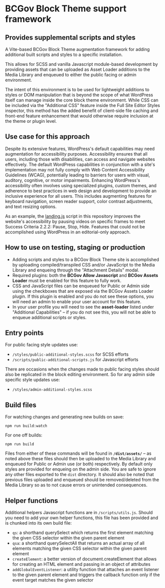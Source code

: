 # BCGov Block Theme support framework 
## Provides supplemental scripts and styles

A Vite-based BCGov Block Theme augmentation framework for adding additional built scripts and styles to a specific installation.

This allows for SCSS and vanilla Javascript module-based development by providing assets that can be uploaded as Asset Loader additions to the Media Library and enqueued to either the public facing or admin environment. 

The intent of this environment is to be used for lightweight additions to styles or DOM manipulation that is beyond the scope of what WordPress itself can manage inside the core block theme environment. While CSS can be included via the "Additional CSS" feature inside the Full Site Editor Styles inspector, this method has the added benefit of client-side file caching and front-end feature enhancement that would otherwise require inclusion at the theme or plugin level.

## Use case for this approach

Despite its extensive features, WordPress's default capabilities may need augmentation for accessibility purposes. Accessibility ensures that all users, including those with disabilities, can access and navigate websites effectively. The default WordPress capabilities in conjunction with a site's implementation may not fully comply with Web Content Accessibility Guidelines (WCAG), potentially leading to barriers for users with visual, auditory, cognitive, or motor impairments. Enhancing WordPress's accessibility often involves using specialized plugins, custom themes, and adherence to best practices in web design and development to provide an inclusive experience for all users. This includes augmenting features for keyboard navigation, screen reader support, color contrast adjustments, and text resizing options.

As an example, the [landing.js](https://github.com/codewisenate/StrongerBC-Block-Theme-Supplemental/blob/main/scripts/public/landing.js) script in this repository improves the website's accessibility by pausing videos on specific frames to meet Success Criteria 2.2.2: Pause, Stop, Hide. Features that could not be accomplished using WordPress in an editorial-only approach.

## How to use on testing, staging or production

- Adding scripts and styles to a BCGov Block Theme site is accomplished by uploading compiled/transpiled CSS and/or JavaScript to the Media Library and enqueing through the "Attachment Details" modal.
- Required plugins: both the **BCGov Allow Javascript** and **BCGov Assets Loader** must be enabled for this feature to fully work. 
- CSS and JavaScript files can be enqueued for Public or Admin side using the checkboxes that are exposed via the BCGov Assets Loader plugin. If this plugin is enabled and you do not see these options, you will need an admin to enable your user account for this feature.
- In your user profile you will need to see the **asset-loader** listed under "Additional Capabilities" – if you do not see this, you will not be able to enqueue additional scripts or styles.


## Entry points

For public facing style updates use:
- `/styles/public-additional-styles.scss` for SCSS efforts
- `/scripts/public-additional-scripts.js` for Javascript efforts

There are occasions when the changes made to public facing styles should also be replicated in the block editing environment. So for any admin side specific style updates use:
- `/styles/admin-additional-styles.scss`

## Build files

For watching changes and generating new builds on save:
```
npm run build:watch
```

For one off builds:
```
npm run build
```

Files from either of these commands will be found in **`/dist/assets/`** – as noted above these files should then be uploaded to the Media Library and enqueued for Public or Admin use (or both) respectively. By default only styles are provided for enqueing on the admin side. You are safe to ignore any other files exported to the `dist` directory. It should also be noted that previous files uploaded and enqueued should be removed/deleted from the Media Library so as to not cause errors or unintended consequences.

## Helper functions

Additional helpers Javascript functions are in `/scripts/utils.js`. Should you need to add your own helper functions, this file has been provided and is chunked into its own build file:
- `qs`: a shorthand querySelect which returns the first element matching the given CSS selector within the given parent element
- `qsa`: a shorthand querySelectAll that returns an actual array of all elements matching the given CSS selector within the given parent element
- `createElement`: a better version of document.createElement that allows for creating an HTML element and passing in an object of attributes
- `addGlobalEventListener`: a utility function that attaches an event listener to the given parent element and triggers the callback function only if the event target matches the given selector 